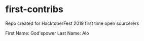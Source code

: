 # first-contribs
Repo created for HacktoberFest 2019 first time open sourcerers



First  Name: God'spower
Last Name: Alo
